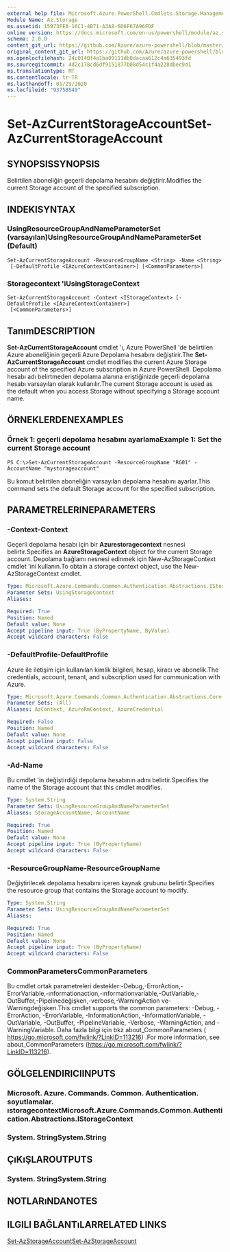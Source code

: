 ```yaml
---
external help file: Microsoft.Azure.PowerShell.Cmdlets.Storage.Management.dll-Help.xml
Module Name: Az.Storage
ms.assetid: 15973FE8-16C1-4B71-A3A8-6D6F67A96FDF
online version: https://docs.microsoft.com/en-us/powershell/module/az.storage/set-azcurrentstorageaccount
schema: 2.0.0
content_git_url: https://github.com/Azure/azure-powershell/blob/master/src/Storage/Storage.Management/help/Set-AzCurrentStorageAccount.md
original_content_git_url: https://github.com/Azure/azure-powershell/blob/master/src/Storage/Storage.Management/help/Set-AzCurrentStorageAccount.md
ms.openlocfilehash: 24c0140f4a1ba09111db0dacaa612c4a635493fd
ms.sourcegitcommit: 4d2c178cd6df9151877b08d54c1f4a228dbec9d1
ms.translationtype: MT
ms.contentlocale: tr-TR
ms.lasthandoff: 01/29/2020
ms.locfileid: "93758549"
---
```

# <span data-ttu-id="1d111-101">Set-AzCurrentStorageAccount</span><span class="sxs-lookup"><span data-stu-id="1d111-101">Set-AzCurrentStorageAccount</span></span>

## <span data-ttu-id="1d111-102">SYNOPSIS</span><span class="sxs-lookup"><span data-stu-id="1d111-102">SYNOPSIS</span></span>
<span data-ttu-id="1d111-103">Belirtilen aboneliğin geçerli depolama hesabını değiştirir.</span><span class="sxs-lookup"><span data-stu-id="1d111-103">Modifies the current Storage account of the specified subscription.</span></span>

## <span data-ttu-id="1d111-104">INDEKI</span><span class="sxs-lookup"><span data-stu-id="1d111-104">SYNTAX</span></span>

### <span data-ttu-id="1d111-105">UsingResourceGroupAndNameParameterSet (varsayılan)</span><span class="sxs-lookup"><span data-stu-id="1d111-105">UsingResourceGroupAndNameParameterSet (Default)</span></span>
```
Set-AzCurrentStorageAccount -ResourceGroupName <String> -Name <String>
 [-DefaultProfile <IAzureContextContainer>] [<CommonParameters>]
```

### <span data-ttu-id="1d111-106">Storagecontext 'i</span><span class="sxs-lookup"><span data-stu-id="1d111-106">UsingStorageContext</span></span>
```
Set-AzCurrentStorageAccount -Context <IStorageContext> [-DefaultProfile <IAzureContextContainer>]
 [<CommonParameters>]
```

## <span data-ttu-id="1d111-107">Tanım</span><span class="sxs-lookup"><span data-stu-id="1d111-107">DESCRIPTION</span></span>
<span data-ttu-id="1d111-108">**Set-AzCurrentStorageAccount** cmdlet 'ı, Azure PowerShell 'de belirtilen Azure aboneliğinin geçerli Azure Depolama hesabını değiştirir.</span><span class="sxs-lookup"><span data-stu-id="1d111-108">The **Set-AzCurrentStorageAccount** cmdlet modifies the current Azure Storage account of the specified Azure subscription in Azure PowerShell.</span></span>
<span data-ttu-id="1d111-109">Depolama hesabı adı belirtmeden depolama alanına eriştiğinizde geçerli depolama hesabı varsayılan olarak kullanılır.</span><span class="sxs-lookup"><span data-stu-id="1d111-109">The current Storage account is used as the default when you access Storage without specifying a Storage account name.</span></span>

## <span data-ttu-id="1d111-110">ÖRNEKLERDEN</span><span class="sxs-lookup"><span data-stu-id="1d111-110">EXAMPLES</span></span>

### <span data-ttu-id="1d111-111">Örnek 1: geçerli depolama hesabını ayarlama</span><span class="sxs-lookup"><span data-stu-id="1d111-111">Example 1: Set the current Storage account</span></span>
```
PS C:\>Set-AzCurrentStorageAccount -ResourceGroupName "RG01" -AccountName "mystorageaccount"
```

<span data-ttu-id="1d111-112">Bu komut belirtilen aboneliğin varsayılan depolama hesabını ayarlar.</span><span class="sxs-lookup"><span data-stu-id="1d111-112">This command sets the default Storage account for the specified subscription.</span></span>

## <span data-ttu-id="1d111-113">PARAMETRELERINE</span><span class="sxs-lookup"><span data-stu-id="1d111-113">PARAMETERS</span></span>

### <span data-ttu-id="1d111-114">-Context</span><span class="sxs-lookup"><span data-stu-id="1d111-114">-Context</span></span>
<span data-ttu-id="1d111-115">Geçerli depolama hesabı için bir **Azurestoragecontext** nesnesi belirtir.</span><span class="sxs-lookup"><span data-stu-id="1d111-115">Specifies an **AzureStorageContext** object for the current Storage account.</span></span>
<span data-ttu-id="1d111-116">Depolama bağlamı nesnesi edinmek için New-AzStorageContext cmdlet 'ini kullanın.</span><span class="sxs-lookup"><span data-stu-id="1d111-116">To obtain a storage context object, use the New-AzStorageContext cmdlet.</span></span>

```yaml
Type: Microsoft.Azure.Commands.Common.Authentication.Abstractions.IStorageContext
Parameter Sets: UsingStorageContext
Aliases:

Required: True
Position: Named
Default value: None
Accept pipeline input: True (ByPropertyName, ByValue)
Accept wildcard characters: False
```

### <span data-ttu-id="1d111-117">-DefaultProfile</span><span class="sxs-lookup"><span data-stu-id="1d111-117">-DefaultProfile</span></span>
<span data-ttu-id="1d111-118">Azure ile iletişim için kullanılan kimlik bilgileri, hesap, kiracı ve abonelik.</span><span class="sxs-lookup"><span data-stu-id="1d111-118">The credentials, account, tenant, and subscription used for communication with Azure.</span></span>

```yaml
Type: Microsoft.Azure.Commands.Common.Authentication.Abstractions.Core.IAzureContextContainer
Parameter Sets: (All)
Aliases: AzContext, AzureRmContext, AzureCredential

Required: False
Position: Named
Default value: None
Accept pipeline input: False
Accept wildcard characters: False
```

### <span data-ttu-id="1d111-119">-Ad</span><span class="sxs-lookup"><span data-stu-id="1d111-119">-Name</span></span>
<span data-ttu-id="1d111-120">Bu cmdlet 'in değiştirdiği depolama hesabının adını belirtir.</span><span class="sxs-lookup"><span data-stu-id="1d111-120">Specifies the name of the Storage account that this cmdlet modifies.</span></span>

```yaml
Type: System.String
Parameter Sets: UsingResourceGroupAndNameParameterSet
Aliases: StorageAccountName, AccountName

Required: True
Position: Named
Default value: None
Accept pipeline input: True (ByPropertyName)
Accept wildcard characters: False
```

### <span data-ttu-id="1d111-121">-ResourceGroupName</span><span class="sxs-lookup"><span data-stu-id="1d111-121">-ResourceGroupName</span></span>
<span data-ttu-id="1d111-122">Değiştirilecek depolama hesabını içeren kaynak grubunu belirtir.</span><span class="sxs-lookup"><span data-stu-id="1d111-122">Specifies the resource group that contains the Storage account to modify.</span></span>

```yaml
Type: System.String
Parameter Sets: UsingResourceGroupAndNameParameterSet
Aliases:

Required: True
Position: Named
Default value: None
Accept pipeline input: True (ByPropertyName)
Accept wildcard characters: False
```

### <span data-ttu-id="1d111-123">CommonParameters</span><span class="sxs-lookup"><span data-stu-id="1d111-123">CommonParameters</span></span>
<span data-ttu-id="1d111-124">Bu cmdlet ortak parametreleri destekler:-Debug,-ErrorAction,-ErrorVariable,-ınformationaction,-ınformationvariable,-OutVariable,-OutBuffer,-Pipelinedeğişken,-verbose,-WarningAction ve-Warningdeğişken.</span><span class="sxs-lookup"><span data-stu-id="1d111-124">This cmdlet supports the common parameters: -Debug, -ErrorAction, -ErrorVariable, -InformationAction, -InformationVariable, -OutVariable, -OutBuffer, -PipelineVariable, -Verbose, -WarningAction, and -WarningVariable.</span></span> <span data-ttu-id="1d111-125">Daha fazla bilgi için bkz about_CommonParameters ( https://go.microsoft.com/fwlink/?LinkID=113216) .</span><span class="sxs-lookup"><span data-stu-id="1d111-125">For more information, see about_CommonParameters (https://go.microsoft.com/fwlink/?LinkID=113216).</span></span>

## <span data-ttu-id="1d111-126">GÖLGELENDIRICI</span><span class="sxs-lookup"><span data-stu-id="1d111-126">INPUTS</span></span>

### <span data-ttu-id="1d111-127">Microsoft. Azure. Commands. Common. Authentication. soyutlamalar. ıstoragecontext</span><span class="sxs-lookup"><span data-stu-id="1d111-127">Microsoft.Azure.Commands.Common.Authentication.Abstractions.IStorageContext</span></span>

### <span data-ttu-id="1d111-128">System. String</span><span class="sxs-lookup"><span data-stu-id="1d111-128">System.String</span></span>

## <span data-ttu-id="1d111-129">ÇıKıŞLAR</span><span class="sxs-lookup"><span data-stu-id="1d111-129">OUTPUTS</span></span>

### <span data-ttu-id="1d111-130">System. String</span><span class="sxs-lookup"><span data-stu-id="1d111-130">System.String</span></span>

## <span data-ttu-id="1d111-131">NOTLARıNDA</span><span class="sxs-lookup"><span data-stu-id="1d111-131">NOTES</span></span>

## <span data-ttu-id="1d111-132">ILGILI BAĞLANTıLAR</span><span class="sxs-lookup"><span data-stu-id="1d111-132">RELATED LINKS</span></span>

[<span data-ttu-id="1d111-133">Set-AzStorageAccount</span><span class="sxs-lookup"><span data-stu-id="1d111-133">Set-AzStorageAccount</span></span>](./Set-AzStorageAccount.md)


